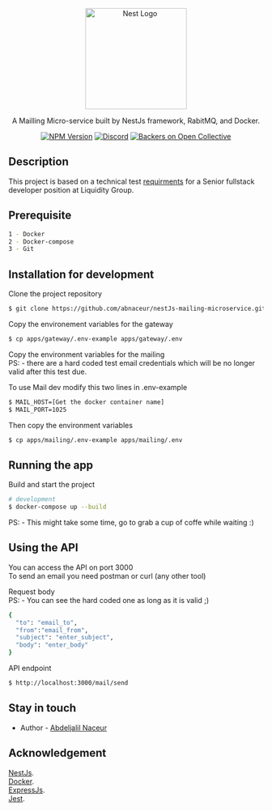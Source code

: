 <p align="center">
  <a href="https://www.liquiditygroup.com/" target="blank"><img src="https://assets-global.website-files.com/62455fb5c801f78400e3ec88/62a838dd0ef93090540a7839_Logo_No%20Drop.svg" width="200" alt="Nest Logo" /></a>
</p>

[circleci-image]: https://img.shields.io/circleci/build/github/nestjs/nest/master?token=abc123def456
[circleci-url]: https://circleci.com/gh/nestjs/nest

  <p align="center">A Mailling Micro-service built by NestJs framework, RabitMQ, and Docker.</p>
    <p align="center">
<a href="https://www.npmjs.com/~nestjscore" target="_blank"><img src="https://img.shields.io/badge/npm-v16.15.1-blue" alt="NPM Version" /></a>
<a href="https://discord.gg/G7Qnnhy" target="_blank"><img src="https://img.shields.io/badge/docker-v20.10.14-brightgreen" alt="Discord"/></a>
<a href="https://opencollective.com/nest#backer" target="_blank"><img src="https://img.shields.io/badge/amqplib-v0.9.0-yellowgreen" alt="Backers on Open Collective" /></a>
</p>

## Description

This project is based on a technical test 
[requirments](https://github.com/abnaceur/nestJs-mailing-microservice/tree/master/docs/NestJSHomeAssignment.pdf) for a Senior fullstack developer position at Liquidity Group. 

## Prerequisite

```bash
1 - Docker
2 - Docker-compose
3 - Git
```

## Installation for development

Clone the project repository
```bash
$ git clone https://github.com/abnaceur/nestJs-mailing-microservice.git
```

Copy the environement variables for the gateway
```bash
$ cp apps/gateway/.env-example apps/gateway/.env
```

Copy the environment variables for the mailing<br/>
PS: - there are a hard coded test email credentials
which will be no longer valid after this test due.

To use Mail dev modify this two lines in .env-example

```bash
$ MAIL_HOST=[Get the docker container name]
$ MAIL_PORT=1025
```

Then copy the environment variables 
```bash
$ cp apps/mailing/.env-example apps/mailing/.env
```

## Running the app

Build and start the project
```bash
# development
$ docker-compose up --build
```

PS: - This might take some time, go to grab a cup of coffe while waiting :)

## Using the API
You can access the API on port 3000 <br/>
To send an email you need postman or curl (any other tool)<br/>

Request body<br/>
PS: - You can see the hard coded one as long as it is valid ;)
```bash
{
  "to": "email_to",
  "from":"email_from",
  "subject": "enter_subject",
  "body": "enter_body"
}
```

API endpoint
```bash
$ http://localhost:3000/mail/send
```

## Stay in touch

- Author - [Abdeljalil Naceur](https://naceur-abdeljalil.com/)

## Acknowledgement
[NestJs](https://nestjs.com/).<br/>
[Docker](https://www.docker.com/).<br/>
[ExpressJs](https://expressjs.com/).<br/>
[Jest](https://jestjs.io/).<br/>
